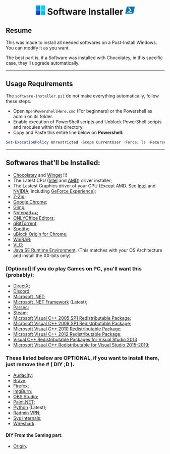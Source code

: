 <h1 align="center">
    <img width=30px src="./../images/windows-11-logo.png"> Software Installer 
    <img width=30px src="./../images/powershell-icon.png">
</h1>

## Resume

This was made to install all needed softwares on a Post-Install Windows.
You can modify it as you want.

The best part is, if a Software was installed with Chocolatey,
in this specific case, they'll upgrade automatically.

<hr>

## Usage Requirements

The `software-installer.ps1` do not make everything automatically, follow these steps.

- Open `OpenPowershellHere.cmd` (For beginners) or the Powershell as admin on its folder.
- Enable execution of PowerShell scripts and Unblock PowerShell scripts and modules within this directory.
- Copy and Paste this entire line below on **Powershell**:

```Powershell
Set-ExecutionPolicy Unrestricted -Scope CurrentUser -Force; ls -Recurse .ps1 | Unblock-File; .\src\scripts\"software-installer.ps1"
```

<hr>

## Softwares that'll be Installed:

- [Chocolatey](https://chocolatey.org/why-chocolatey) and [Winget](https://github.com/microsoft/winget-cli/blob/master/README.md) !!!
- The Latest CPU ([Intel](https://community.chocolatey.org/packages/intel-dsa) and [AMD](https://community.chocolatey.org/packages/amd-ryzen-chipset)) driver installer;
- The Lastest Graphics driver of your GPU (Except AMD. See [Intel](https://community.chocolatey.org/packages/intel-graphics-driver) and [NVIDIA](https://community.chocolatey.org/packages/geforce-game-ready-driver), including [GeForce Experience](https://community.chocolatey.org/packages/geforce-experience));
- [7-Zip](https://community.chocolatey.org/packages/7zip);
- [Google Chrome](https://community.chocolatey.org/packages/GoogleChrome);
- [Gimp](https://community.chocolatey.org/packages/gimp);
- [Notepad++](https://community.chocolatey.org/packages/notepadplusplus.install);
- [ONLYOffice Editors](https://community.chocolatey.org/packages/onlyoffice);
- [qBitTorrent](https://community.chocolatey.org/packages/qbittorrent);
- [Spotify](https://community.chocolatey.org/packages/spotify);
- [uBlock Origin for Chrome](https://community.chocolatey.org/packages/ublockorigin-chrome);
- [WinRAR](https://community.chocolatey.org/packages/winrar);
- [VLC](https://community.chocolatey.org/packages/vlc);
- [Java SE Runtime Environment](https://community.chocolatey.org/packages/jre8). (This matches with your OS Architecture and install the XX-bits only)

### [Optional] If you do play Games on PC, you'll want this (probably):

- [DirectX](https://community.chocolatey.org/packages/directx);
- [Discord](https://community.chocolatey.org/packages/discord.install);
- [Microsoft .NET](https://community.chocolatey.org/packages/dotnet/5.0.4);
- [Microsoft .NET Framework](https://community.chocolatey.org/packages/dotnetfx) (Latest);
- [Parsec](https://community.chocolatey.org/packages/parsec);
- [Steam](https://community.chocolatey.org/packages/steam);
- [Microsoft Visual C++ 2005 SP1 Redistributable Package](https://community.chocolatey.org/packages/vcredist2005);
- [Microsoft Visual C++ 2008 SP1 Redistributable Package](https://community.chocolatey.org/packages/vcredist2008);
- [Microsoft Visual C++ 2010 Redistributable Package](https://community.chocolatey.org/packages/vcredist2010);
- [Microsoft Visual C++ 2012 Redistributable Package](https://community.chocolatey.org/packages/vcredist2012);
- [Visual C++ Redistributable Packages for Visual Studio 2013](https://community.chocolatey.org/packages/vcredist2013)
- [Microsoft Visual C++ Redistributable for Visual Studio 2015-2019](https://community.chocolatey.org/packages/vcredist140);

### These listed below are OPTIONAL, if you want to install them, just remove the # ( DIY ;D ).

- [Audacity](https://community.chocolatey.org/packages/audacity);
- [Brave](https://community.chocolatey.org/packages/brave/1.19.86);
- [Firefox](https://community.chocolatey.org/packages/Firefox);
- [ImgBurn](https://community.chocolatey.org/packages/imgburn);
- [OBS Studio](https://community.chocolatey.org/packages/obs-studio);
- [Paint.NET](https://community.chocolatey.org/packages/paint.net);
- [Python](https://community.chocolatey.org/packages/python/) (Latest);
- [Radmin VPN](https://community.chocolatey.org/packages/radmin-vpn);
- [Sys Internals](https://community.chocolatey.org/packages/sysinternals);
- [Wireshark](https://community.chocolatey.org/packages/wireshark).

#### DIY From the Gaming part:

- [Origin](https://community.chocolatey.org/packages/origin).
